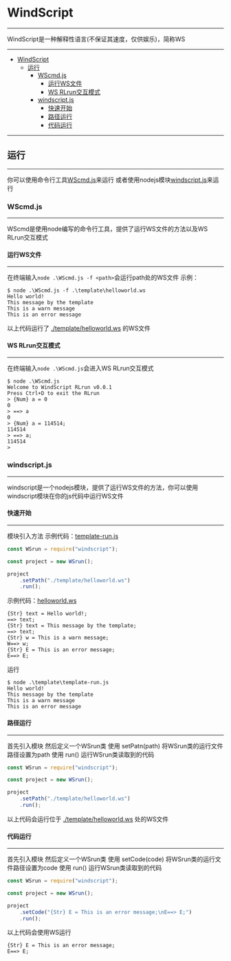 # WindScript

---

WindScript是一种解释性语言(不保证其速度，仅供娱乐)，简称WS

---

- [WindScript](#WindScript)
    - [运行](#运行)
        - [WScmd.js](#wscmdjs)
            - [运行WS文件](#运行ws文件)
            - [WS RLrun交互模式](#ws-rlrun交互模式)
        - [windscript.js](#windscriptjs)
            - [快速开始](#快速开始)
            - [路径运行](#路径运行)
            - [代码运行](#代码运行)

---

## 运行

---

你可以使用命令行工具[WScmd.js](#wscmdjs)来运行
或者使用nodejs模块[windscript.js](#windscriptjs)来运行

### WScmd.js

---

WScmd是使用node编写的命令行工具，提供了运行WS文件的方法以及WS RLrun交互模式

#### 运行WS文件

---

在终端输入`node .\WScmd.js -f <path>`会运行path处的WS文件
示例：

```console
$ node .\WScmd.js -f .\template\helloworld.ws
Hello world!
This message by the template
This is a warn message      
This is an error message 
```

以上代码运行了 [./template/helloworld.ws](./template/helloworld.ws) 的WS文件

#### WS RLrun交互模式

---

在终端输入`node .\WScmd.js`会进入WS RLrun交互模式
```console
$ node .\WScmd.js
Welcome to WindScript RLrun v0.0.1
Press Ctrl+D to exit the RLrun
> {Num} a = 0
0
> ==> a
0
> {Num} a = 114514;
114514
> ==> a;
114514
>
```

### windscript.js

---

windscript是一个nodejs模块，提供了运行WS文件的方法，你可以使用windscript模块在你的js代码中运行WS文件

#### 快速开始

---

模块引入方法
示例代码：[template-run.js](./template/template-run.js)

```js
const WSrun = require("windscript");

const project = new WSrun();

project
    .setPath("./template/helloworld.ws")
    .run();
```

示例代码：[helloworld.ws](./template/helloworld.ws)

```windscript
{Str} text = Hello world!;
==> text;
{Str} text = This message by the template;
==> text;
{Str} w = This is a warn message;
W==> w;
{Str} E = This is an error message;
E==> E;
```

运行

```console
$ node .\template\template-run.js
Hello world!
This message by the template
This is a warn message      
This is an error message
```

#### 路径运行

---

首先引入模块
然后定义一个WSrun类
使用 setPatn(path) 将WSrun类的运行文件路径设置为path
使用 run() 运行WSrun类读取到的代码

```js
const WSrun = require("windscript");

const project = new WSrun();

project
    .setPath("./template/helloworld.ws")
    .run();
```

以上代码会运行位于 [./template/helloworld.ws](./template/helloworld.ws) 处的WS文件

#### 代码运行

---

首先引入模块
然后定义一个WSrun类
使用 setCode(code) 将WSrun类的运行文件路径设置为code
使用 run() 运行WSrun类读取到的代码

```js
const WSrun = require("windscript");

const project = new WSrun();

project
    .setCode("{Str} E = This is an error message;\nE==> E;")
    .run();
```

以上代码会使用WS运行

```windscript
{Str} E = This is an error message;
E==> E;
```